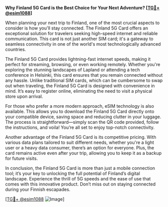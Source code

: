 **Why Finland 5G Card is the Best Choice for Your Next Adventure? [[TG💪+ @esim1088](https://t.me/s/esim1088)]**

When planning your next trip to Finland, one of the most crucial aspects to consider is how you'll stay connected. The Finland 5G Card offers an exceptional solution for travelers seeking high-speed internet and reliable communication. This card is not just another SIM card; it's a gateway to seamless connectivity in one of the world's most technologically advanced countries.

The Finland 5G Card provides lightning-fast internet speeds, making it perfect for streaming, browsing, or even working remotely. Whether you're exploring the stunning landscapes of Lapland or attending a tech conference in Helsinki, this card ensures that you remain connected without any hassle. Unlike traditional SIM cards, which can be cumbersome to swap out when traveling, the Finland 5G Card is designed with convenience in mind. It’s easy to register online, eliminating the need to visit a physical store upon arrival.

For those who prefer a more modern approach, eSIM technology is also available. This allows you to download the Finland 5G Card directly onto your compatible device, saving space and reducing clutter in your luggage. The process is straightforward—simply scan the QR code provided, follow the instructions, and voila! You’re all set to enjoy top-notch connectivity.

Another advantage of the Finland 5G Card is its competitive pricing. With various data plans tailored to suit different needs, whether you're a light user or a heavy data consumer, there’s an option for everyone. Plus, the card remains active even after your trip, allowing you to keep it as a backup for future visits.

In conclusion, the Finland 5G Card is more than just a mobile connection tool; it’s your key to unlocking the full potential of Finland’s digital landscape. Experience the thrill of 5G speeds and the ease of use that comes with this innovative product. Don’t miss out on staying connected during your Finnish escapades. 

[[TG💪+ @esim1088](https://t.me/s/esim1088) ![Image](https://i.postimg.cc/Y0z9fWf4/image.png)]